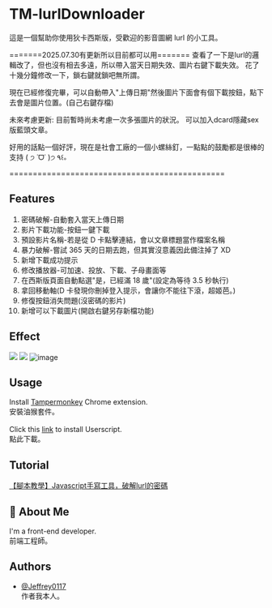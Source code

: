 # TM-lurlDownloader
這是一個幫助你使用狄卡西斯版，受歡迎的影音圖網 lurl 的小工具。<br>

=======2025.07.30有更新所以目前都可以用=======
查看了一下是lurl的邏輯改了，但也沒有相去多遠，所以帶入當天日期失效、圖片右鍵下載失效。
花了十幾分鐘修改一下，鎖右鍵就鎖吧無所謂。
 
現在已經修復完畢，可以自動帶入"上傳日期"然後圖片下面會有個下載按鈕，點下去會是圖片位置。(自己右鍵存檔)
 
 
未來考慮更新:
目前暫時尚未考慮一次多張圖片的狀況。
可以加入dcard隱藏sex版藍頭文章。
 
好用的話點一個好評，現在是社會工廠的一個小螺絲釘，一點點的鼓勵都是很棒的支持 ( ੭ ˙ᗜ˙ )੭ ٩꒰｡

==============================================

## Features

1. 密碼破解-自動套入當天上傳日期
2. 影片下載功能-按鈕一鍵下載
3. 預設影片名稱-若是從 D 卡點擊連結，會以文章標題當作檔案名稱
4. 暴力破解-嘗試 365 天的日期去跑，但其實沒意義因此備注掉了 XD
5. 新增下載成功提示
6. 修改播放器-可加速、投放、下載、子母畫面等
7. 在西斯版頁面自動點選"是，已經滿 18 歲"(設定為等待 3.5 秒執行)
8. 拿回移動軸(D 卡發現你刪掉登入提示，會讓你不能往下滾，超姬芭。)
9. 修復按鈕消失問題(沒密碼的影片)
10. 新增可以下載圖片(開啟右鍵另存新檔功能)

## Effect

![](https://greasyfork.s3.us-east-2.amazonaws.com/d0qe361s34mrbp14e9bf242hevu4)
![](https://greasyfork.s3.us-east-2.amazonaws.com/za3em8l7ya7erfpkw2nmx4c6c3j9)
![image](https://github.com/Jeffrey0117/TM-lurlDownloader/assets/122903403/3dcc4f8d-d7ad-4b31-9091-f1a2a63cf2ec)

## Usage

Install [Tampermonkey](https://chrome.google.com/webstore/detail/tampermonkey/dhdgffkkebhmkfjojejmpbldmpobfkfo) Chrome extension.<br>
安裝油猴套件。<br><br>
Click this [link](https://github.com/Jeffrey0117/TM-lurlDownloader/raw/main/lurlDownloader.user.js) to install Userscript.<br>
點此下載。<br>

## Tutorial

[【腳本教學】Javascript手寫工具，破解lurl的密碼](https://jeffby8.medium.com/%E8%85%B3%E6%9C%AC%E6%95%99%E5%AD%B8-javascript%E6%89%8B%E5%AF%AB%E5%B7%A5%E5%85%B7-%E7%A0%B4%E8%A7%A3lurl%E7%9A%84%E5%AF%86%E7%A2%BC-3d45b85585c5)

## 🚀 About Me
I'm a front-end developer.<br>
前端工程師。

## Authors

- [@Jeffrey0117](https://www.github.com/Jeffrey0117)<br>
  作者我本人。

